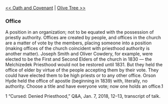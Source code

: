 [<< Oath and Covenant](Oath%20and%20Covenant)  |  [Olive Tree >>](Olive%20Tree)

### Office
A position in an organization; not to be equated with the possession of priestly authority. Offices are created by people, and offices in the church are a matter of vote by the members, placing someone into a position (making offices of the church coincident with priesthood authority is another matter). Joseph Smith and Oliver Cowdery, for example, were elected to be the First and Second Elders of the church in 1830 — the Melchizedek Priesthood would not be restored until 1831. But they held the office of elder by virtue of the people accepting them by their vote. They could have elected them to be high priests or to any other office. Orson Hyde held the office of apostle (beginning in 1839) with, literally, no authority. Choose a title and have everyone vote; now one holds an office.1



1 “Cursed: Denied Priesthood,” Q&A, Jan. 7, 2018, 12–13, transcript of talk.